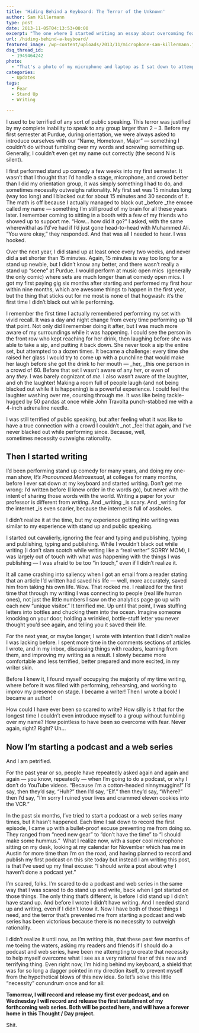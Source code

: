 ```yaml
---
title: 'Hiding Behind a Keyboard: The Terror of the Unknown'
author: Sam Killermann
type: post
date: 2013-11-05T04:13:53+00:00
excerpt: "The one where I started writing an essay about overcoming fears in my life and accidentally realized how to overcome one I'm currently struggling with."
url: /hiding-behind-a-keyboard/
featured_image: /wp-content/uploads/2013/11/microphone-sam-killermann.jpg
dsq_thread_id:
  - 1949464242
photo:
  - "That's a photo of my microphone and laptop as I sat down to attempt to record my first podcast, and then cowardly backed out."
categories:
  - Updates
tags:
  - Fear
  - Stand Up
  - Writing

---
```

I used to be terrified of any sort of public speaking. This terror was justified by my complete inability to speak to any group larger than 2 &#8211; 3. Before my first semester at Purdue, during orientation, we were always asked to introduce ourselves with our &#8220;Name, Hometown, Major&#8221; &#8212; something I couldn&#8217;t do without fumbling over my words and screwing something up. Generally, I couldn&#8217;t even get my name out correctly (the second N is silent).

I first performed stand up comedy a few weeks into my first semester. It wasn&#8217;t that I thought that I&#8217;d handle a stage, microphone, and crowd better than I did my orientation group, it was simply something I had to do, and sometimes necessity outweighs rationality. My first set was 15 minutes long (way too long) and I blacked out for about 15 minutes and 30 seconds of it. The math is off because I actually managed to black out _before _the emcee called my name &#8212; something I&#8217;m still proud of my brain for all these years later. I remember coming to sitting in a booth with a few of my friends who showed up to support me. &#8220;How&#8230; how did it go?&#8221; I asked, with the same wherewithal as I&#8217;d&#8217;ve had if I&#8217;d just gone head-to-head with Muhammed Ali. &#8220;You were okay,&#8221; they responded. And that was all I needed to hear. I was hooked.

Over the next year, I did stand up at least once every two weeks, and never did a set shorter than 15 minutes. Again, 15 minutes is way too long for a stand up newbie, but I didn&#8217;t know any better, and there wasn&#8217;t really a stand up &#8220;scene&#8221; at Purdue. I would perform at music open mics  (generally the only comic) where sets are much longer than at comedy open mics. I got my first paying gig six months after starting and performed my first hour within nine months, which are awesome things to happen in the first year, but the thing that sticks out for me most is none of that hogwash: it&#8217;s the first time I didn&#8217;t black out while performing.

I remember the first time I actually remembered performing my set with vivid recall. It was a day and night change from every time performing up &#8217;til that point. Not only did I remember doing it after, but I was much more aware of my surroundings while it was happening. I could see the person in the front row who kept reaching for her drink, then laughing before she was able to take a sip, and putting it back down. She never took a sip the entire set, but attempted to a dozen times. It became a challenge: every time she raised her glass I would try to come up with a punchline that would make her laugh before she got the drink to her mouth &#8212; _her, _this one person in a crowd of 60. Before that set I wasn&#8217;t aware of any _her_, or even of any _they._ I was barely cognizant of _me_. I also wasn&#8217;t aware of the laughter, and oh the laughter! Making a room full of people laugh (and not being blacked out while it is happening) is a powerful experience. I could feel the laughter washing over me, coursing through me. It was like being tackle-hugged by 50 pandas at once while John Travolta punch-stabbed me with a 4-inch adrenaline needle.

I was still terrified of public speaking, but after feeling what it was like to have a true connection with a crowd I couldn&#8217;t _not _feel that again, and I&#8217;ve never blacked out while performing since. Because, well, sometimes necessity outweighs rationality.

## Then I started writing

I&#8217;d been performing stand up comedy for many years, and doing my one-man show, _It&#8217;s Pronounced Metrosexual_, at colleges for many months, before I ever sat down at my keyboard and started writing. Don&#8217;t get me wrong: I&#8217;d written before (I knew order in the words go), but never with the intent of sharing those words with the world. Writing a paper for your professor is different from _writing_. And _writing _is scary. And _writing for the internet _is even scarier, because the internet is full of assholes.

I didn&#8217;t realize it at the time, but my experience getting into writing was similar to my experience with stand up and public speaking.

I started out cavalierly, ignoring the fear and typing and publishing, typing and publishing, typing and publishing. While I wouldn&#8217;t black out while writing (I don&#8217;t slam scotch while writing like a &#8220;real writer&#8221; SORRY MOM), I was largely out of touch with what was happening with the things I was publishing &#8212; I was afraid to be too &#8220;in touch,&#8221; even if I didn&#8217;t realize it.

It all came crashing into saliency when I got an email from a reader stating that an article I&#8217;d written had saved his life &#8212; well, more accurately, saved him from taking his own life. Wow. That rocked me. I realized for the first time that through my writing I was connecting to people (real life human ones), not just the little numbers I saw on the analytics page go up with each new &#8220;unique visitor.&#8221; It terrified me. Up until that point, I was stuffing letters into bottles and chucking them into the ocean. Imagine someone knocking on your door, holding a wrinkled, bottle-stuff letter you never thought you&#8217;d see again, and telling you it saved their life.

For the next year, or maybe longer, I wrote with intention that I didn&#8217;t realize I was lacking before. I spent more time in the comments sections of articles I wrote, and in my inbox, discussing things with readers, learning from them, and improving my writing as a result. I slowly became more comfortable and less terrified, better prepared and more excited, in my writer skin.

Before I knew it, I found myself occupying the majority of my time writing, where before it was filled with performing, rehearsing, and working to improv my presence on stage. I became a writer! Then I wrote a book! I became an author!

How could I have ever been so scared to write? How silly is it that for the longest time I couldn&#8217;t even introduce myself to a group without fumbling over my name? How pointless to have been so overcome with fear. Never again, right? Right? Uh&#8230;

## Now I&#8217;m starting a podcast and a web series

And I am petrified.

For the past year or so, people have repeatedly asked again and again and again &#8212; you know, repeatedly &#8212; when I&#8217;m going to do a podcast, or why I don&#8217;t do YouTube videos. &#8220;Because I&#8217;m a cotton-headed ninnymuggins!&#8221; I&#8217;d say, then they&#8217;d say, &#8220;Huh?&#8221; then I&#8217;d say, &#8220;Elf.&#8221; then they&#8217;d say, &#8220;Where?&#8221; then I&#8217;d say, &#8220;I&#8217;m sorry I ruined your lives and crammed eleven cookies into the VCR.&#8221;

In the past six months, I&#8217;ve tried to start a podcast or a web series many times, but it hasn&#8217;t happened. Each time I sat down to record the first episode, I came up with a bullet-proof excuse preventing me from doing so. They ranged from &#8220;need new gear&#8221; to &#8220;don&#8217;t have the time&#8221; to &#8220;I should make some hummus.&#8221;  What I realize now, with a super cool microphone sitting on my desk, looking at my calendar for November which has me in Austin for more time than I&#8217;m on the road, and having planned to record and publish my first podcast on this site today but instead I am writing this post, is that I&#8217;ve used up my final excuse: &#8220;I should write a post about why I haven&#8217;t done a podcast yet.&#8221;

I&#8217;m scared, folks. I&#8217;m scared to do a podcast and web series in the same way that I was scared to do stand up and write, back when I got started on those things. The only thing that&#8217;s different, is before I did stand up I didn&#8217;t have stand up. And before I wrote I didn&#8217;t have writing. And I needed stand up and writing, even if I didn&#8217;t know it. Now I have both of those things I need, and the terror that&#8217;s prevented me from starting a podcast and web series has been victorious because there is no necessity to outweigh rationality.

I didn&#8217;t realize it until now, as I&#8217;m writing this, that these past few months of me toeing the waters, asking my readers and friends if I should do a podcast and web series, have been me attempting to create that necessity to help myself overcome what I see as a very rational fear of this new and terrifying thing. Even right now, I&#8217;m hiding behind my keyboard, a shield that was for so long a dagger pointed in my direction itself, to prevent myself from the hypothetical blows of this new idea. So let&#8217;s solve this little &#8220;necessity&#8221; conundrum once and for all:

**Tomorrow, I will record and release my first ever podcast, and on Wednesday I will record and release the first installment of my forthcoming web series. Both will be posted here, and will have a forever home in this Thought / Day project.**

Shit.